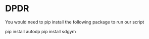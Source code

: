 # DPDR

You would need to pip install the following package to run our script 

pip install autodp
pip install sdgym 
